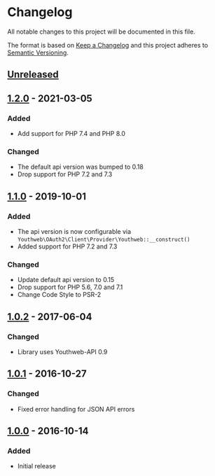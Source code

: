 # Changelog

All notable changes to this project will be documented in this file.

The format is based on [Keep a Changelog](http://keepachangelog.com/)
and this project adheres to [Semantic Versioning](http://semver.org/).

## [Unreleased](https://github.com/youthweb/oauth2-youthweb/compare/1.2.0...master)

## [1.2.0](https://github.com/youthweb/oauth2-youthweb/compare/1.1.0...1.2.0) - 2021-03-05

### Added

- Add support for PHP 7.4 and PHP 8.0

### Changed

- The default api version was bumped to 0.18
- Drop support for PHP 7.2 and 7.3

## [1.1.0](https://github.com/youthweb/oauth2-youthweb/compare/1.0.2...1.1.0) - 2019-10-01

### Added

- The api version is now configurable via `Youthweb\OAuth2\Client\Provider\Youthweb::__construct()`
- Added support for PHP 7.2 and 7.3

### Changed

- Update default api version to 0.15
- Drop support for PHP 5.6, 7.0 and 7.1
- Change Code Style to PSR-2

## [1.0.2](https://github.com/youthweb/oauth2-youthweb/compare/1.0.1...1.0.2) - 2017-06-04

### Changed

- Library uses Youthweb-API 0.9

## [1.0.1](https://github.com/youthweb/oauth2-youthweb/compare/1.0.0...1.0.1) - 2016-10-27

### Changed

- Fixed error handling for JSON API errors

## [1.0.0](https://github.com/youthweb/oauth2-youthweb/compare/2ab1e2eefcf5ef86de03995ce5e804b24a2b118d...1.0.0) - 2016-10-14

### Added

- Initial release
